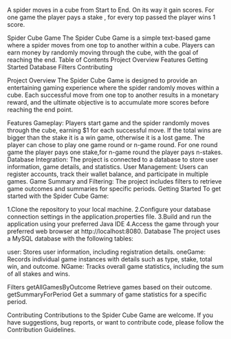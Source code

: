 A spider moves in a cube from Start to End. On its way it gain scores. For one game the player pays a stake , for every top passed the player wins 1 score.

Spider Cube Game
The Spider Cube Game is a simple text-based game where a spider moves from one top to another within a cube. Players can earn money by randomly moving through the cube, with the goal of reaching the end.
Table of Contents
Project Overview
Features
Getting Started
Database
Filters
Contributing

Project Overview
The Spider Cube Game is designed to provide an entertaining gaming experience where  the spider randomly moves within a cube. Each successful move from one top to another results in a monetary reward, and the ultimate objective is to accumulate more scores before reaching the end point.

Features
Gameplay: Players start game and the spider randomly moves through the cube, earning $1 for each successful move.
If the total wins are bigger than the stake it is a win game, otherwise it is a lost game. The player can chose to play one game round or n-game round. For one round game the player pays one stake,for n-game round the player pays n-stakes.
Database Integration: The project is connected to a database to store user information, game details, and statistics.
User Management: Users can register accounts, track their wallet balance, and participate in multiple games.
Game Summary and Filtering: The project includes filters to retrieve game outcomes and summaries for specific periods.
Getting Started
To get started with the Spider Cube Game:

1.Clone the repository to your local machine.
2.Configure your database connection settings in the application.properties file.
3.Build and run the application using your preferred Java IDE
4.Access the game through your preferred web browser at http://localhost:8080.
Database
The project uses a MySQL database with the following tables:

user: Stores user information, including registration details.
oneGame: Records individual game instances with details such as type, stake, total win, and outcome.
NGame: Tracks overall game statistics, including the sum of all stakes and wins.

Filters
getAllGamesByOutcome
Retrieve games based on their outcome.
getSummaryForPeriod
Get a summary of game statistics for a specific period.

Contributing
Contributions to the Spider Cube Game are welcome. If you have suggestions, bug reports, or want to contribute code, please follow the Contribution Guidelines.
